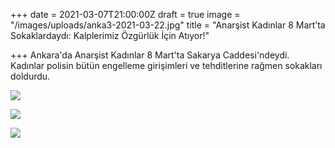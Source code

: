 +++
date = 2021-03-07T21:00:00Z
draft = true
image = "/images/uploads/anka3-2021-03-22.jpg"
title = "Anarşist Kadınlar 8 Mart’ta Sokaklardaydı: Kalplerimiz Özgürlük İçin Atıyor!"

+++
Ankara'da Anarşist Kadınlar 8 Mart'ta Sakarya Caddesi'ndeydi. Kadınlar polisin bütün engelleme girişimleri ve tehditlerine rağmen sokakları doldurdu.

![](/images/uploads/anka-2021-03-22.jpg)

![](/images/uploads/anka1-2021-03-22.jpg)

![](/images/uploads/anka2-2021-03-22.jpg)